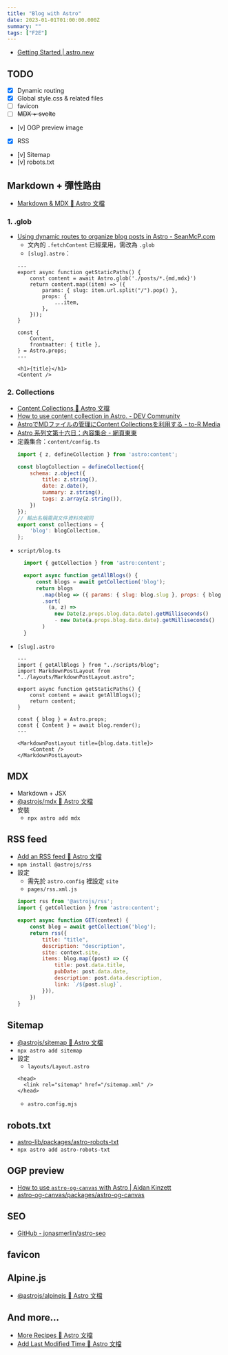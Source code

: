 ```yaml
---
title: "Blog with Astro"
date: 2023-01-01T01:00:00.000Z
summary: ""
tags: ["F2E"]
---
```


- [Getting Started | astro.new](https://astro.new/latest)

TODO
---

- [x] Dynamic routing
- [x] Global style.css & related files
- [ ] favicon
- [ ] ~~MDX + svelte~~
- [v] OGP preview image
- [x] RSS
- [v] Sitemap
- [v] robots.txt

Markdown + 彈性路由
---

- [Markdown & MDX 🚀 Astro 文檔](https://docs.astro.build/zh-tw/guides/markdown-content/)

### 1. .glob

- [Using dynamic routes to organize blog posts in Astro - SeanMcP.com](https://www.seanmcp.com/articles/using-dynamic-routes-to-organize-blog-posts-in-astro/)
  - 文內的 `.fetchContent` 已經棄用，需改為 `.glob`
  - `[slug].astro`：
  ```astro
  ---
  export async function getStaticPaths() {
      const content = await Astro.glob('./posts/*.{md,mdx}')
      return content.map((item) => ({
          params: { slug: item.url.split("/").pop() },
          props: {
              ...item,
          },
      }));
  }
  
  const {
      Content,
      frontmatter: { title },
  } = Astro.props;
  ---
  
  <h1>{title}</h1>
  <Content />
  ```

### 2. Collections

- [Content Collections 🚀 Astro 文檔](https://docs.astro.build/zh-tw/guides/content-collections/)
- [How to use content collection in Astro. - DEV Community](https://dev.to/obinnaspeaks/how-to-use-content-collection-in-astro-43j2)
- [AstroでMDファイルの管理にContent Collectionsを利用する - to-R Media](https://www.to-r.net/media/astro-content-collections/)
- [Astro 系列文第十六日：內容集合 - 網頁東東](https://www.webdong.dev/post/astro-content-collection/)
- 定義集合：`content/config.ts`
  ```javascript
  import { z, defineCollection } from 'astro:content';
  
  const blogCollection = defineCollection({
      schema: z.object({
          title: z.string(),
          date: z.date(),
          summary: z.string(),
          tags: z.array(z.string()),        
      })
  });
  // 輸出名稱需與文件資料夾相同
  export const collections = {
      'blog': blogCollection,
  };
  ```
- `script/blog.ts`
  ```javascript
    import { getCollection } from 'astro:content';
  
    export async function getAllBlogs() {
        const blogs = await getCollection('blog');
        return blogs
          .map(blog => ({ params: { slug: blog.slug }, props: { blog },}))
          .sort(
            (a, z) =>
              new Date(z.props.blog.data.date).getMilliseconds()
              - new Date(a.props.blog.data.date).getMilliseconds()
          )
    }
  ```
- `[slug].astro`
  ```astro
  ---
  import { getAllBlogs } from "../scripts/blog";
  import MarkdownPostLayout from "../layouts/MarkdownPostLayout.astro";
  
  export async function getStaticPaths() {
      const content = await getAllBlogs();
      return content;
  }
  
  const { blog } = Astro.props;
  const { Content } = await blog.render();
  ---
  
  <MarkdownPostLayout title={blog.data.title}>
      <Content />
  </MarkdownPostLayout>
  ```

MDX
---

- Markdown + JSX
- [@astrojs/mdx 🚀 Astro 文檔](https://docs.astro.build/zh-tw/guides/integrations-guide/mdx/)
- 安裝
  - `npx astro add mdx`

RSS feed
---

- [Add an RSS feed 🚀 Astro 文檔](https://docs.astro.build/zh-tw/guides/rss/)
- `npm install @astrojs/rss`
- 設定
  - 需先於 `astro.config` 裡設定 `site`
  - `pages/rss.xml.js`
  ```javascript
  import rss from '@astrojs/rss';
  import { getCollection } from 'astro:content';
  
  export async function GET(context) {
      const blog = await getCollection('blog');
      return rss({
          title: "title",
          description: "description",
          site: context.site,
          items: blog.map((post) => ({
              title: post.data.title,
              pubDate: post.data.date,
              description: post.data.description,
              link: `/${post.slug}`,
          })),
      })
  }
  ```

Sitemap
---

- [@astrojs/sitemap 🚀 Astro 文檔](https://docs.astro.build/zh-tw/guides/integrations-guide/sitemap/)
- `npx astro add sitemap`
- 設定
  - `layouts/Layout.astro`
  ```astro
  <head>
    <link rel="sitemap" href="/sitemap.xml" />
  </head>
  ```
  - `astro.config.mjs`

robots.txt
---

- [astro-lib/packages/astro-robots-txt](https://github.com/alextim/astro-lib/tree/main/packages/astro-robots-txt#readme)
- `npx astro add astro-robots-txt`

OGP preview
---

- [How to use `astro-og-canvas` with Astro | Aidan Kinzett](https://aidankinzett.com/blog/astro-open-graph-image/)
- [astro-og-canvas/packages/astro-og-canvas](https://github.com/delucis/astro-og-canvas/tree/latest/packages/astro-og-canvas)

SEO
---

- [GitHub - jonasmerlin/astro-seo](https://github.com/jonasmerlin/astro-seo#readme)

favicon
---

Alpine.js
---

- [@astrojs/alpinejs 🚀 Astro 文檔](https://docs.astro.build/zh-tw/guides/integrations-guide/alpinejs/)

And more...
---

- [More Recipes 🚀 Astro 文檔](https://docs.astro.build/zh-tw/recipes/)
- [Add Last Modified Time 🚀 Astro 文檔](https://docs.astro.build/zh-tw/recipes/modified-time/)

